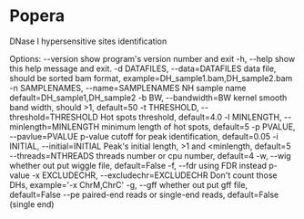 Popera
======

DNase I hypersensitive sites identification


Options:
  --version             show program's version number and exit
  -h, --help            show this help message and exit.
  -d DATAFILES, --data=DATAFILES
                        data file, should be sorted bam format,
                        example=DH_sample1.bam,DH_sample2.bam
  -n SAMPLENAMES, --name=SAMPLENAMES
                        NH sample name default=DH_sample1,DH_sample2
  -b BW, --bandwidth=BW
                        kernel smooth band width, should >1, default=50
  -t THRESHOLD, --threshold=THRESHOLD
                        Hot spots threshold, default=4.0
  -l MINLENGTH, --minlength=MINLENGTH
                        minimum length of hot spots, default=5
  -p PVALUE, --pavlue=PVALUE
                        p-value cutoff for peak identification, default=0.05
  -i INITIAL, --initial=INITIAL
                        Peak's initial length, >1 and <minlength, default=5
  --threads=NTHREADS    threads number or cpu number, default=4
  -w, --wig             whether out put wiggle file, default=False
  -f, --fdr             using FDR instead p-value
  -x EXCLUDECHR, --excludechr=EXCLUDECHR
                        Don't count those DHs, example='-x ChrM,ChrC'
  -g, --gff             whether out put gff file, default=False
  --pe                  paired-end reads or single-end reads, default=False
                        (single end)
